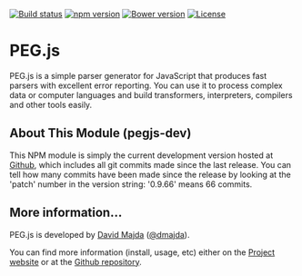 [![Build status](https://img.shields.io/travis/pegjs/pegjs.svg)](https://travis-ci.org/pegjs/pegjs)
[![npm version](https://img.shields.io/npm/v/pegjs-dev.svg)](https://www.npmjs.com/package/pegjs)
[![Bower version](https://img.shields.io/bower/v/pegjs.svg)](https://github.com/pegjs/bower)
[![License](https://img.shields.io/badge/license-mit-blue.svg)](https://opensource.org/licenses/MIT)

PEG.js
======

PEG.js is a simple parser generator for JavaScript that produces fast parsers
with excellent error reporting. You can use it to process complex data or
computer languages and build transformers, interpreters, compilers and other
tools easily.

About This Module (pegjs-dev)
-----------------------------

This NPM module is simply the current development version hosted at [Github](https://github.com/pegjs/pegjs),
which includes all git commits made since the last release. You can tell how many
commits have been made since the release by looking at the 'patch' number in the
version string: '0.9.66' means 66 commits.

More information...
-------------------
PEG.js is developed by [David Majda](http://majda.cz/)
([@dmajda](http://twitter.com/dmajda)).

You can find more information (install, usage, etc) either on the [Project website](http://pegjs.org/) or at the [Github repository](https://github.com/pegjs/pegjs).
